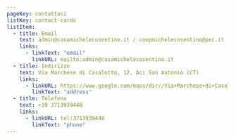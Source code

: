```yaml
---
pageKey: contattaci
listKey: contact-cards
listItem:
  - title: Email
    text: admin@casamichelecosentino.it / coopmichelecosentino@pec.it
    links:
      - linkText: "email"
        linkURL: mailto:admin@casamichelecosentino.it
  - title: Indirizzo
    text: Via Marchese di Casalotto, 12, Aci San Antonio (CT)
    links:
      - linkURL: https://www.google.com/maps/dir//Via+Marchese+di+Casalotto,+12,+95025+Aci+Sant'Antonio+CT/@37.6025031,15.0425008,12z/data=!4m8!4m7!1m0!1m5!1m1!1s0x1313feb337f0e3e7:0x3f299fe7bb953d49!2m2!1d15.1249018!2d37.6025317
        linkText: "address"
  - title: Telefono
    text: +39 3713939448
    links:
      - linkURL: tel:3713939448
        linkText: "phone"
---
```

